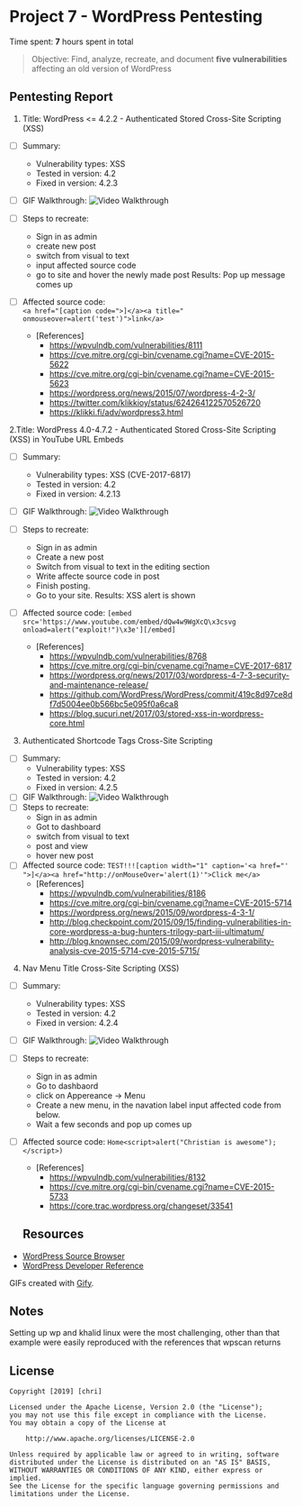 # Project 7 - WordPress Pentesting

Time spent: **7** hours spent in total

> Objective: Find, analyze, recreate, and document **five vulnerabilities** affecting an old version of WordPress

## Pentesting Report

1. Title: WordPress <= 4.2.2 - Authenticated Stored Cross-Site Scripting (XSS)
  - [ ] Summary: 
    - Vulnerability types: XSS
    - Tested in version: 4.2
    - Fixed in version: 4.2.3 
  - [ ] GIF Walkthrough:  <img src='https://media.giphy.com/media/hVseBMhH4nm6sEOxlM/giphy.gif' width='' alt='Video Walkthrough' />
  - [ ] Steps to recreate: 
    - Sign in as admin
    - create new post
    - switch from visual to text
    - input affected source code 
    - go to site and hover the newly made post
    Results: Pop up message comes up
  - [ ] Affected source code:  
        `<a href="[caption code=">]</a><a title=" onmouseover=alert('test')">link</a>`
  
    - [References]
       - https://wpvulndb.com/vulnerabilities/8111
       - https://cve.mitre.org/cgi-bin/cvename.cgi?name=CVE-2015-5622
       - https://cve.mitre.org/cgi-bin/cvename.cgi?name=CVE-2015-5623
       - https://wordpress.org/news/2015/07/wordpress-4-2-3/
       - https://twitter.com/klikkioy/status/624264122570526720
       - https://klikki.fi/adv/wordpress3.html

    
2.Title: WordPress  4.0-4.7.2 - Authenticated Stored Cross-Site Scripting (XSS) in YouTube URL Embeds
  - [ ] Summary: 
    - Vulnerability types: XSS (CVE-2017-6817)
    - Tested in version: 4.2
    - Fixed in version: 4.2.13 
  - [ ] GIF Walkthrough:
    <img src='https://media.giphy.com/media/YQHbaMZV4IUQJufOnF/giphy.gif' width='' alt='Video Walkthrough' />
  - [ ] Steps to recreate: 
      - Sign in as admin 
      - Create a new post
      - Switch from visual to text in the editing section
      - Write affecte source code in post
      - Finish posting.
      - Go to your site.
      Results: XSS alert is shown
  - [ ] Affected source code:
      `[embed src='https://www.youtube.com/embed/dQw4w9WgXcQ\x3csvg onload=alert("exploit!")\x3e'][/embed]`
    
       - [References]
           - https://wpvulndb.com/vulnerabilities/8768
           - https://cve.mitre.org/cgi-bin/cvename.cgi?name=CVE-2017-6817
           - https://wordpress.org/news/2017/03/wordpress-4-7-3-security-and-maintenance-release/
           - https://github.com/WordPress/WordPress/commit/419c8d97ce8df7d5004ee0b566bc5e095f0a6ca8
           - https://blog.sucuri.net/2017/03/stored-xss-in-wordpress-core.html
    
    
    
3.  Authenticated Shortcode Tags Cross-Site Scripting
  - [ ] Summary: 
    - Vulnerability types: XSS
    - Tested in version: 4.2
    - Fixed in version: 4.2.5
  - [ ] GIF Walkthrough: <img src='https://media.giphy.com/media/XF4wO4rQeWpn53Y1mD/giphy.gif' width='' alt='Video Walkthrough' />
  - [ ] Steps to recreate: 
     - Sign in as admin
     - Got to dashboard
     - switch from visual to text
     - post and view
     - hover new post 
  - [ ] Affected source code: `TEST!!![caption width="1" caption='<a href="' ">]</a><a href="http://onMouseOver='alert(1)'">Click me</a>`
    - [References]
      - https://wpvulndb.com/vulnerabilities/8186
      - https://cve.mitre.org/cgi-bin/cvename.cgi?name=CVE-2015-5714
      - https://wordpress.org/news/2015/09/wordpress-4-3-1/
      - http://blog.checkpoint.com/2015/09/15/finding-vulnerabilities-in-core-wordpress-a-bug-hunters-trilogy-part-iii-ultimatum/
      - http://blog.knownsec.com/2015/09/wordpress-vulnerability-analysis-cve-2015-5714-cve-2015-5715/
 

4. Nav Menu Title Cross-Site Scripting (XSS)
  - [ ] Summary: 
    - Vulnerability types: XSS
    - Tested in version: 4.2
    - Fixed in version: 4.2.4
  - [ ] GIF Walkthrough: <img src='https://media.giphy.com/media/jtcfDGY2EStQIYx4Mx/giphy.gif' width='' alt='Video Walkthrough' />
  - [ ] Steps to recreate:
      - Sign in as admin
      - Go to dashbaord
      - click on Appereance -> Menu 
      - Create a new menu, in the navation label input affected code from below. 
      - Wait a few seconds and pop up comes up
  - [ ] Affected source code:
     `Home<script>alert("Christian is awesome");</script>)`
    - [References]
       - https://wpvulndb.com/vulnerabilities/8132
       - https://cve.mitre.org/cgi-bin/cvename.cgi?name=CVE-2015-5733
       - https://core.trac.wordpress.org/changeset/33541
 

    ## Resources

- [WordPress Source Browser](https://core.trac.wordpress.org/browser/)
- [WordPress Developer Reference](https://developer.wordpress.org/reference/)

GIFs created with [Gify](https://giphy.com/).

## Notes
Setting up wp and khalid linux were the most challenging, other than that example were easily reproduced with the references that wpscan returns

## License

    Copyright [2019] [chri]

    Licensed under the Apache License, Version 2.0 (the "License");
    you may not use this file except in compliance with the License.
    You may obtain a copy of the License at

        http://www.apache.org/licenses/LICENSE-2.0

    Unless required by applicable law or agreed to in writing, software
    distributed under the License is distributed on an "AS IS" BASIS,
    WITHOUT WARRANTIES OR CONDITIONS OF ANY KIND, either express or implied.
    See the License for the specific language governing permissions and
    limitations under the License.

